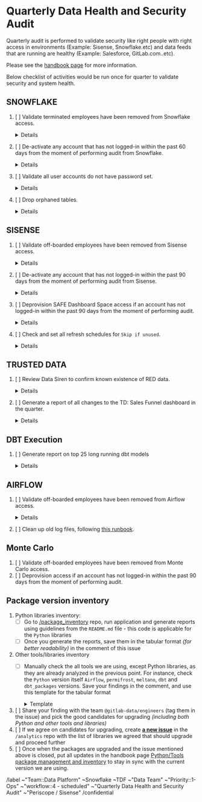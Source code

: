 # Quarterly Data Health and Security Audit

Quarterly audit is performed to validate security like right people with right access in environments (Example: Sisense, Snowflake.etc) and data feeds that are running are healthy (Example: Salesforce, GitLab.com..etc).

Please see the [handbook page](https://about.gitlab.com/handbook/business-technology/data-team/data-management/#quarterly-data-health-and-security-audit) for more information. 

Below checklist of activities would be run once for quarter to validate security and system health.

## SNOWFLAKE
1. [ ] Validate terminated employees have been removed from Snowflake access.
    <details>

    Cross check between Employee Directory and Snowflake
    * [ ] If applicable, check if users set to disabled in Snowflake
    * [ ] If applicable, check if users in [roles.yml](https://gitlab.com/gitlab-data/analytics/-/blob/master/permissions/snowflake/roles.yml):
        * [ ] isn't assigned to `warehouses`
        * [ ] isn't assigned to `roles`
        * [ ] can_login set to: `no`

    ```sql

      SELECT									 
        employee.employee_id,									 
        employee.first_name,									 
        employee.last_name,									 
        employee.hire_date,									 
        employee.rehire_date,									 
        snowflake.last_success_login,									 
        snowflake.created_on,									 
        employee.termination_date,									
        snowflake.is_disabled									 
      FROM prep.sensitive.employee_directory employee 									 
      INNER JOIN prod.legacy.snowflake_show_users  snowflake									 
      ON employee.first_name = snowflake.first_name									 
      AND employee.last_name = snowflake.last_name									 
      AND snowflake.is_disabled ='false'									 
      AND employee.termination_date IS NOT  NULL;									

    ```

2. [ ] De-activate any account that has not logged-in within the past 60 days from the moment of performing audit from Snowflake.
    <details>

   * [ ] Run below SQL script to perform the check.

     `NOTE: Exclude deactivating system accounts that show up in the list when below SQL script is executed.`
  

    ```sql
     SELECT	*																			
     FROM prod.legacy.snowflake_show_users 																			
     WHERE CASE WHEN last_success_login IS null THEN created_on ELSE last_success_login END <= dateadd('day', -60, CURRENT_DATE())
     AND is_disabled ='false';										
    ```


3. [ ] Validate all user accounts do not have password set.
    <details>

   * [ ] Check HAS_PASSWRD is set to ‘false’ in users table. If set to ‘false’ then there is not password set. Run below SQL script to perform the check.
   ```sql
    SELECT * 
   FROM "SNOWFLAKE"."ACCOUNT_USAGE"."USERS"
   WHERE has_password = 'true'
   AND disabled = 'false'
   AND deleted_on IS NULL
   AND name NOT IN ('PERMISSION_BOT','FIVETRAN','GITLAB_CI','AIRFLOW','STITCH','SISENSE_RESTRICTED_SAFE','PERISCOPE','MELTANO','TARGET_SNOWFLAKE','GRAFANA','SECURITYBOTSNOWFLAKEAPI', 'GAINSIGHT','MELTANO_DEV','BI_TOOL_EVAL','TABLEAU_RESTRICTED_SAFE','DATA_OBS_USER_1','TABLEAU', 'HIGHTOUCH_USER', 'DATA_SCIENCE_LOADER', 'TABLEAU_RESTRICTED_PEOPLE_DATA', 'TABLEAU_LOADER');

 
    ```

4. [ ] Drop orphaned tables.
    <details>

    * [ ] Using the current main branch of the [analytics repository](https://gitlab.com/gitlab-data/analytics/-/tree/master) run the dbt operation `orphaned_db_table_check`
    ```
    dbt run-operation orphaned_db_table_check
    ```
    * [ ] Using the list of output tables validate that the tables are no longer in use.
    * [ ] Send out Slack notification in `#data`
       * [ ] Slack notification
          <details>
          
          ```
          Hi Everyone.
          As part of our quarterly [data health and security audit](https://about.gitlab.com/handbook/business-technology/data-team/data-management/#quarterly-data-health-and-security-audit) we check for orphaned tables in our Snowflake instance (`PREP` and `PROD` database). Orphaned tables are tables with no dbt model attached to it. To keep our Data Platform clean we will drop each quarter orphaned tables in order to keep our Data Platform in a healthy shape. Please review this<link to issue> list of tables that we will drop on `xxxx-xx-xx` and let us know if there are concerns and (some) tables need to be kept in Snowflake.
          ```

          
    * [ ] Drop tables that are no longer in use.

## SISENSE
1. [ ] Validate off-boarded employees have been removed from Sisense access.
    <details>

   * [ ] Step 1: In order to get latest data loaded into table `legacy.sheetload_sisense_users`, Google Sheet needs to be updated with latest data from Sisense `users` table. To update the latest data, run below SQL in Sisense under database `periscope_usage_data` and paste the data in google sheet (https://docs.google.com/spreadsheets/d/1oY6YhTuXYqy5ujlTxrQKf7KCDNpPwKWD_hZmzR1UPIo/edit#gid=0). Make sure Step 1 is completed atlease 1 day before running SQL in Step 2, as sheetload runs once in 24 hours to get latest data loaded from google sheetload into `legacy.sheetload_sisense_users` table.


    ```sql

      SELECT distinct users.id, 
        users.first_name, 
        users.last_name,
        users.email_address 
      FROM users
      LEFT OUTER JOIN user_roles
        ON users.id = user_roles.user_id
        LEFT OUTER JOIN roles
        ON user_roles.role_id = roles.id
        --check if a user has a role assigned (because the users table contains all users ever exist in Sisense).
        WHERE roles.name = 'Everyone'

    ```

   * [ ] Step 2: Run below SQL script to perform the check.
   

   ```sql

   WITH EMPLOYEE_DIRECTORY AS (
  
    SELECT full_name, 
      work_email,
      date_actual,
      is_termination_date
    FROM "PROD"."LEGACY"."EMPLOYEE_DIRECTORY_ANALYSIS"
    WHERE date_actual <= current_date
    QUALIFY ROW_NUMBER() OVER (PARTITION BY full_name ORDER BY date_actual DESC) = 1

    ), FINAL as (

    SELECT * 
    FROM  employee_directory
    WHERE is_termination_date = 'TRUE'

    )

    SELECT   
      final.full_name, 
      final.work_email 
    FROM final
    JOIN legacy.sheetload_sisense_users users 
    ON final.work_email = users.email_address 
      -- incase email adres is empty
      OR final.full_name = users.FIRST_NAME || ' ' || users.LAST_NAME
   ORDER BY 2

   ```


2. [ ] De-activate any account that has not logged-in within the past 90 days from the moment of performing audit from Sisense.

    <details>

   * [ ] Run below SQL script to perform the check.

   ```sql
   WITH final as (
      SELECT users.id, 
         first_name, 
         last_name, 
         email_address, 
         spaces.name,
         MAX(DATE(time_on_site_logs.created_at)) AS last_login_date  
      FROM time_on_site_logs
      JOIN users
      --inner join between time_on_site_logs and users. This means if a user never performed a login, it will not show up in the results
      --improvement point for next iteration check for users that were created over 90 days ago and that didn't perform a login.
      ON time_on_site_logs.USER_ID = users.ID
      LEFT OUTER JOIN user_roles
      ON users.id = user_roles.user_id
      LEFT OUTER JOIN roles
      ON user_roles.role_id = roles.id
      --check if a user has a role assigned (because the users table contains all users ever exist in Sisense).
      LEFT OUTER JOIN spaces
      on roles.space_id = spaces.id
      WHERE roles.name = 'Everyone'
      GROUP BY 1,2,3,4,5
   )

   SELECT * 
   FROM final
   WHERE last_login_date < CURRENT_DATE-90
   ORDER BY last_name;
   ```

3. [ ] Deprovision SAFE Dashboard Space access if an account has not logged-in within the past 90 days from the moment of performing audit.

    <details>

   * [ ] Run below SQL script to perform the check.

   ```sql
   WITH final as (
    SELECT users.id, 
        first_name, 
        last_name, 
        email_address, 
        spaces.name,
        MAX(DATE(time_on_site_logs.created_at)) AS last_login_date  
    FROM time_on_site_logs
    JOIN users
    --inner join between time_on_site_logs and users. This means if a user never performed a login, it will not show up in the results
    --improvement point for next iteration check for users that were created over 90 days ago and that didn't perform a login.
    ON time_on_site_logs.USER_ID = users.ID
    LEFT OUTER JOIN user_roles
    ON users.id = user_roles.user_id
    LEFT OUTER JOIN roles
    ON user_roles.role_id = roles.id
    --check if a user has a role assigned (because the users table contains all users ever exist in Sisense).
    LEFT OUTER JOIN spaces
    on roles.space_id = spaces.id
    WHERE roles.name = 'Everyone'
    AND spaces.name = 'gitlab:safe-dashboard'
    GROUP BY 1,2,3,4,5
   )

    SELECT * 
    FROM final
    WHERE last_login_date < CURRENT_DATE-90
    ORDER BY last_name;
   ```

4. [ ] Check and set all refresh schedules for `Skip if unused`.

    <details>

   - [ ] GitLab Space
   - [ ] SAFE Space
   - [ ] SAFE Intermediate Space

## TRUSTED DATA
1.  [ ] Review Data Siren to confirm known existence of RED data.

    <details>
    
    * [ ] Run below SQL script to perform the check.

     ```sql

    SELECT DISTINCT 
       SENSOR_NAME, 
       (CONCAT(DATABASE_NAME,'.',TABLE_SCHEMA,'.',TABLE_NAME)) AS TABLE_NAME,		
       COLUMN_NAME				
    FROM "PREP"."DATASIREN"."DATASIREN_AUDIT_RESULTS"				
    UNION ALL				
    SELECT DISTINCT 
       SENSOR_NAME, 
       (CONCAT(DATABASE_NAME,'.',TABLE_SCHEMA,'.',TABLE_NAME)) AS TABLE_NAME,		
       COLUMN_NAME	
    FROM "PREP"."DATASIREN"."DATASIREN_CANARY_SENSOR"				
    UNION ALL				
    SELECT DISTINCT 
        SENSOR_NAME, 
       (CONCAT(DATABASE_NAME,'.',TABLE_SCHEMA,'.',TABLE_NAME)) AS TABLE_NAME,		
       COLUMN_NAME			
    FROM "PREP"."DATASIREN"."DATASIREN_PROD_COMMON_IP_ADDRESS_SENSOR"				
    UNION ALL				
    SELECT DISTINCT 
        SENSOR_NAME, 
       (CONCAT(DATABASE_NAME,'.',TABLE_SCHEMA,'.',TABLE_NAME)) AS TABLE_NAME,		
       COLUMN_NAME
    FROM "PREP"."DATASIREN"."DATASIREN_PROD_COMMON_MAPPING_IP_ADDRESS_SENSOR"		
    UNION ALL				
    SELECT DISTINCT 
        SENSOR_NAME, 
       (CONCAT(DATABASE_NAME,'.',TABLE_SCHEMA,'.',TABLE_NAME)) AS TABLE_NAME,		
       COLUMN_NAME			
    FROM "PREP"."DATASIREN"."DATASIREN_PROD_LEGACY_EMAIL_VALUE_SENSOR"				
    UNION ALL				
    SELECT DISTINCT 
        SENSOR_NAME, 
       (CONCAT(DATABASE_NAME,'.',TABLE_SCHEMA,'.',TABLE_NAME)) AS TABLE_NAME,		
       COLUMN_NAME		
    FROM "PREP"."DATASIREN"."DATASIREN_PROD_LEGACY_IP_ADDRESS_SENSOR"				
    UNION ALL				
    SELECT DISTINCT 
        SENSOR_NAME, 
       (CONCAT(DATABASE_NAME,'.',TABLE_SCHEMA,'.',TABLE_NAME)) AS TABLE_NAME,		
       COLUMN_NAME			
    FROM "PREP"."DATASIREN"."DATASIREN_SOURCE_DB_SOCIAL_SECURITY_NUMBER_SENSOR"		UNION ALL
    SELECT DISTINCT 
       SENSOR_NAME, 
       (CONCAT(DATABASE_NAME,'.',TABLE_SCHEMA,'.',TABLE_NAME)) AS TABLE_NAME,		
       COLUMN_NAME		
    FROM "PREP"."DATASIREN"."DATASIREN_TRANSFORM_DB_EMAIL_VALUE_SENSOR"				
    UNION ALL				
    SELECT DISTINCT 
        SENSOR_NAME, 
       (CONCAT(DATABASE_NAME,'.',TABLE_SCHEMA,'.',TABLE_NAME)) AS TABLE_NAME,		
       COLUMN_NAME			
    FROM "PREP"."DATASIREN"."DATASIREN_TRANSFORM_DB_IP_ADDRESS_SENSOR"
    UNION ALL				
    SELECT DISTINCT 
        SENSOR_NAME, 
       (CONCAT(DATABASE_NAME,'.',TABLE_SCHEMA,'.',TABLE_NAME)) AS TABLE_NAME,				
       COLUMN_NAME			
    FROM "PREP"."DATASIREN"."DATASIREN_PROD_BONEYARD_EMAIL_VALUE_SENSOR"
    UNION ALL				
    SELECT DISTINCT 
        SENSOR_NAME, 
       (CONCAT(DATABASE_NAME,'.',TABLE_SCHEMA,'.',TABLE_NAME)) AS TABLE_NAME,		
       COLUMN_NAME			
    FROM "PREP"."DATASIREN"."DATASIREN_PROD_BONEYARD_IP_ADDRESS_SENSOR"
    UNION ALL				
    SELECT DISTINCT 
        SENSOR_NAME, 
       (CONCAT(DATABASE_NAME,'.',TABLE_SCHEMA,'.',TABLE_NAME)) AS TABLE_NAME,		
       COLUMN_NAME			
    FROM "PREP"."DATASIREN"."DATASIREN_PROD_COMMON_EMAIL_VALUE_SENSOR"
    UNION ALL
     SELECT DISTINCT 
        SENSOR_NAME, 
       (CONCAT(DATABASE_NAME,'.',TABLE_SCHEMA,'.',TABLE_NAME)) AS TABLE_NAME,		
       COLUMN_NAME			
    FROM "PREP"."DATASIREN"."DATASIREN_PROD_COMMON_MAPPING_EMAIL_VALUE_SENSOR"
    ;					
				
     ```


3. [ ] Generate a report of all changes to the TD: Sales Funnel dashboard in the quarter.

    <details>

     * [ ]  Pull the report for business logic changes made to the `mart_crm_opportunity` model from the link (https://gitlab.com/gitlab-data/analytics/-/commits/master/transform/snowflake-dbt/models/marts/sales_funnel/restricted_safe/mart_crm_opportunity.sql?search=) by filtering on label “Business logic change”.

## DBT Execution
1. [ ] Generate report on top 25 long running dbt models

    <details>

    * [ ] Run below SQL script (set manual the previous quarter)

     ```sql
        WITH RANGE_PREVIOUS_QUARTER AS
        (
          SELECT 
            MIN(date_day) AS first_day_fq,
            MAX(date_day) AS last_day_fq
          FROM "PROD"."COMMON"."DIM_DATE"
          --Check the year and quarter you want to audit
          WHERE fiscal_year = (CASE WHEN MONTH(CURRENT_DATE()) IN ('2','3','4') THEN year(CURRENT_DATE()) ELSE year(CURRENT_DATE())+1 END)
          AND fiscal_quarter = (CASE WHEN MONTH(CURRENT_DATE()) IN ('2','3','4') THEN '4' WHEN MONTH(CURRENT_DATE()) IN ('5','6','7') THEN '1' WHEN MONTH(CURRENT_DATE()) IN ('8','9','10') THEN '2' WHEN MONTH(CURRENT_DATE()) IN ('11','12','1') THEN '3' END)
        )

        , DISTINCT_SELECT AS
        ( 
          SELECT distinct
          model_name
        , compilation_started_at
        , model_execution_time
        FROM 
        "PROD"."WORKSPACE_DATA"."DBT_RUN_RESULTS"
        JOIN range_previous_quarter
        WHERE 1=1
        --AND model_name = 'bamboohr_budget_vs_actual'
        AND compilation_started_at >= first_day_fq
        AND compilation_started_at <= last_day_fq
        AND model_name in ( SELECT DISTINCT model_name FROM  "PROD"."WORKSPACE_DATA"."DBT_RUN_RESULTS" WHERE compilation_started_at BETWEEN dateadd('day', -7, CURRENT_DATE()) AND CURRENT_DATE AND RUN_STATUS = 'success' )
        )

        --select * from DISTINCT_SELECT

        , AVG_PER_MONTH AS
        (
          SELECT
          model_name 
        , YEAR(compilation_started_at) || LPAD(MONTH(compilation_started_at),2,0) AS compilation_started_at_month
        , AVG(model_execution_time) AS avg_execution_time
        FROM distinct_select
        GROUP BY 1,2
        )

        --select * from avg_per_month

        , MONTH_COMPARE AS
        (
          SELECT 
          model_name 
        , compilation_started_at_month 
        , LAG(avg_execution_time,2) OVER (PARTITION BY model_name ORDER BY compilation_started_at_month) AS avg_execution_time_first_month_of_quarter
        , LAG(avg_execution_time,1) OVER (PARTITION BY model_name ORDER BY compilation_started_at_month) AS avg_execution_time_month_month_of_quarter
        , avg_execution_time AS avg_execution_time_third_month_of_quarter
        FROM avg_per_month
        )

        --select * from month_compare

        SELECT 
          model_name  
        , avg_execution_time_first_month_of_quarter
        , avg_execution_time_month_month_of_quarter
        , avg_execution_time_third_month_of_quarter
        , (avg_execution_time_third_month_of_quarter / avg_execution_time_first_month_of_quarter) delta_first_last
        FROM month_compare
        --WHERE compilation_started_at_month = 202205
        QUALIFY ROW_NUMBER() OVER (PARTITION BY model_name ORDER BY compilation_started_at_month DESC) = 1
        ORDER BY 4 desc
        LIMIT 25
    ```


## AIRFLOW
1. [ ] Validate off-boarded employees have been removed from Airflow access.
    <details>

    ```sql
      SELECT									 
        employee.employee_id,									 
        employee.first_name,									 
        employee.last_name,									 
        employee.hire_date,									 
        employee.rehire_date,									 
        employee.termination_date,	
        airflow.email,
        airflow.active									 
      FROM prep.sensitive.employee_directory employee 									 
      RIGHT OUTER JOIN raw.airflow_stitch.ab_user  airflow									 
        ON employee.last_work_email = airflow.email									   
      WHERE airflow.active ='TRUE'									 
      AND employee.termination_date IS NOT NULL
    ```
2. [ ] Clean up old log files, following [this runbook](https://gitlab.com/gitlab-data/runbooks/-/blob/main/airflow_infrastructure/archival_pvc_volume/delete_pvc_volume.md). 

## Monte Carlo
1. [ ] Validate off-boarded employees have been removed from Monte Carlo access.
1. [ ] Deprovision access if an account has not logged-in within the past 90 days from the moment of performing audit.

## Package version inventory

1. Python libraries inventory:
    * [ ] Go to [/package_inventory](https://gitlab.com/gitlab-data/package_inventory/-/blob/main/package_inventory/src/README.md) repo, run application and generate reports using guidelines from the `README.md` file  - this code is applicable for the `Python` libraries
    * [ ] Once you generate the reports, save them in the tabular format _(for better readability)_ in the comment of this issue 
1. Other tools/libraries inventory
    * [ ] Manually check the all tools we are using, except Python libraries, as they are already analyzed in the previous point. For instance, check the `Python` version itself `Airflow`, `permifrost`, `meltano`, `dbt` and `dbt_packages` versions. Save your findings in the comment, and use this template for the tabular format
        <details><summary>Template</summary>
    
        | Tool/Library                       | Current version | Current version release date | Latest version | Latest version release date | Note | Candidate for the upgrade (Yes/No) | 
        |--------------------------|-----------------|------------------------------|----------------|-----------------------------|--------|--------|
        | [airflow](https://about.gitlab.com/handbook/business-technology/data-team/platform/infrastructure/#airflow) | ``      | `YYYY-MM-DD` | ``      | `YYYY-MM-DD` | | |
        | [permifrost](https://about.gitlab.com/handbook/business-technology/data-team/platform/permifrost/)          | ``      | `YYYY-MM-DD` | ``      | `YYYY-MM-DD` | | |
        | [meltano](https://about.gitlab.com/handbook/business-technology/data-team/platform/Meltano-Gitlab/)         | ``      | `YYYY-MM-DD` | ``      | `YYYY-MM-DD` | | |
        | [dbt](https://about.gitlab.com/handbook/business-technology/data-team/platform/dbt-guide/)                  | ``      | `YYYY-MM-DD` | ``      | `YYYY-MM-DD` | | |
        | dbt package: [snowflake_spend](https://gitlab.com/gitlab-data/snowflake_spend)                              | ``      | `YYYY-MM-DD` | ``      | `YYYY-MM-DD` | | |
        | dbt package: [data-tests](https://gitlab.com/gitlab-data/data-tests)                                        | ``      | `YYYY-MM-DD` | ``      | `YYYY-MM-DD` | | |
        | dbt package: [dbt-labs/audit_helper](https://github.com/dbt-labs/dbt-audit-helper)                          | ``      | `YYYY-MM-DD` | ``      | `YYYY-MM-DD` | | |
        | dbt package: [dbt-labs/dbt_utils](https://github.com/dbt-labs/dbt-utils)                                    | ``      | `YYYY-MM-DD` | ``      | `YYYY-MM-DD` | | |
        | dbt package: [dbt-labs/snowplow](https://github.com/dbt-labs/snowplow/tree/0.15.1/)                         | ``      | `YYYY-MM-DD` | ``      | `YYYY-MM-DD` | | |
        | dbt package: [dbt-labs/dbt_external_tables](https://hub.getdbt.com/dbt-labs/dbt_external_tables/latest/)    | ``      | `YYYY-MM-DD` | ``      | `YYYY-MM-DD` | | |
        | dbt package: [brooklyn-data/dbt_artifacts](https://github.com/brooklyn-data/dbt_artifacts)                  | ``      | `YYYY-MM-DD` | ``      | `YYYY-MM-DD` | | |
        
        </details>
1. [ ] Share your finding with the team `@gitlab-data/engineers` (tag them in the issue) and pick the good candidates for upgrading _(including both Python and other tools and libraries)_
1. [ ] If we agree on candidates for upgrading, create [**a new issue**](https://gitlab.com/gitlab-data/analytics/-/issues/new?issue%5Bassignee_id%5D=&issue%5Bmilestone_id%5D=) in the `/analytics` repo with the list of libraries we agreed that should upgrade and proceed further
1. [ ] Once when the packages are upgraded and the issue mentioned above is closed, put all updates in the handbook page [Python/Tools package management and inventory](https://handbook.gitlab.com/handbook/business-technology/data-team/platform/python-tool-package-management/) to stay in sync with the current version we are using. 

<!-- DO NOT EDIT BELOW THIS LINE -->
/label ~"Team::Data Platform" ~Snowflake ~TDF ~"Data Team" ~"Priority::1-Ops" ~"workflow::4 - scheduled" ~"Quarterly Data Health and Security Audit" ~"Periscope / Sisense"
/confidential 
